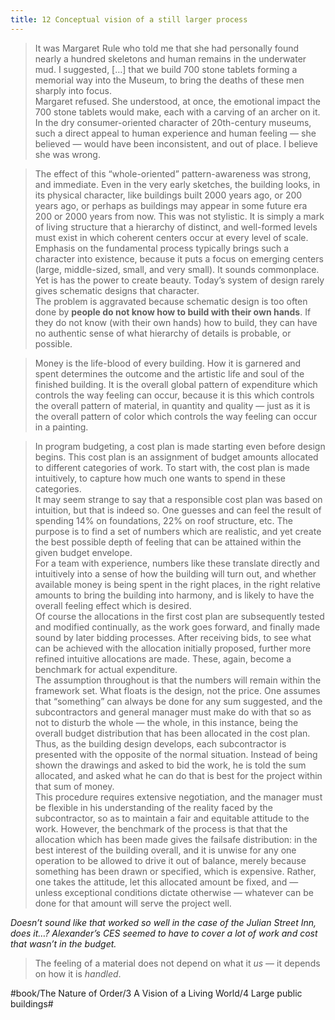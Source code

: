```yaml
---
title: 12 Conceptual vision of a still larger process
---
```


> It was Margaret Rule who told me that she had personally found nearly a hundred skeletons and human remains in the underwater mud. I suggested, […] that we build 700 stone tablets forming a memorial way into the Museum, to bring the deaths of these men sharply into focus.  
> Margaret refused. She understood, at once, the emotional impact the 700 stone tablets would make, each with a carving of an archer on it. In the dry consumer-oriented character of 20th-century museums, such a direct appeal to human experience and human feeling — she believed — would have been inconsistent, and out of place. I believe she was wrong.  

> The effect of this “whole-oriented” pattern-awareness was strong, and immediate. Even in the very early sketches, the building looks, in its physical character, like buildings built 2000 years ago, or 200 years ago, or perhaps as buildings may appear in some future era 200 or 2000 years from now. This was not stylistic. It is simply a mark of living structure that a hierarchy of distinct, and well-formed levels must exist in which coherent centers occur at every level of scale.  
> Emphasis on the fundamental process typically brings such a character into existence, because it puts a focus on emerging centers (large, middle-sized, small, and very small). It sounds commonplace. Yet is has the power to create beauty. Today’s system of design rarely gives schematic designs that character.  
> The problem is aggravated because schematic design is too often done by **people do not know how to build with their own hands**. If they do not know (with their own hands) how to build, they can have no authentic sense of what hierarchy of details is probable, or possible.  

> Money is the life-blood of every building. How it is garnered and spent determines the outcome and the artistic life and soul of the finished building. It is the overall global pattern of expenditure which controls the way feeling can occur, because it is this which controls the overall pattern of material, in quantity and quality — just as it is the overall pattern of color which controls the way feeling can occur in a painting.  

> In program budgeting, a cost plan is made starting even before design begins. This cost plan is an assignment of budget amounts allocated to different categories of work. To start with, the cost plan is made intuitively, to capture how much one wants to spend in these categories.  
> It may seem strange to say that a responsible cost plan was based on intuition, but that is indeed so. One guesses and can feel the result of spending 14% on foundations, 22% on roof structure, etc. The purpose is to find a set of numbers which are realistic, and yet create the best possible depth of feeling that can be attained within the given budget envelope.  
> For a team with experience, numbers like these translate directly and intuitively into a sense of how the building will turn out, and whether available money is being spent in the right places, in the right relative amounts to bring the building into harmony, and is likely to have the overall feeling effect which is desired.  
> Of course the allocations in the first cost plan are subsequently tested and modified continually, as the work goes forward, and finally made sound by later bidding processes. After receiving bids, to see what can be achieved with the allocation initially proposed, further more refined intuitive allocations are made. These, again, become a benchmark for actual expenditure.  
> The assumption throughout is that the numbers will remain within the framework set. What floats is the design, not the price. One assumes that “something” can always be done for any sum suggested, and the subcontractors and general manager must make do with that so as not to disturb the whole — the whole, in this instance, being the overall budget distribution that has been allocated in the cost plan.  
> Thus, as the building design develops, each subcontractor is presented with the opposite of the normal situation. Instead of being shown the drawings and asked to bid the work, he is told the sum allocated, and asked what he can do that is best for the project within that sum of money.  
> This procedure requires extensive negotiation, and the manager must be flexible in his understanding of the reality faced by the subcontractor, so as to maintain a fair and equitable attitude to the work. However, the benchmark of the process is that that the allocation which has been made gives the failsafe distribution: in the best interest of the building overall, and it is unwise for any one operation to be allowed to drive it out of balance, merely because something has been drawn or specified, which is expensive. Rather, one takes the attitude, let this allocated amount be fixed, and — unless exceptional conditions dictate otherwise — whatever can be done for that amount will serve the project well.  

*Doesn’t sound like that worked so well in the case of the Julian Street Inn, does it…? Alexander’s CES seemed to have to cover a lot of work and cost that wasn’t in the budget.*

> The feeling of a material does not depend on what it *us* — it depends on how it is *handled*.  

#book/The Nature of Order/3 A Vision of a Living World/4 Large public buildings#